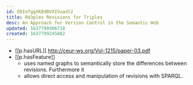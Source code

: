 ```yaml
---
id: O9IofggXK0dBVXIVuadt2
title: R43ples Revisions for Triples
desc: An Approach for Version Control in the Semantic Web
updated: 1637799306718
created: 1637799245082
---
```




- [[p.hasURL]] http://ceur-ws.org/Vol-1215/paper-03.pdf
- [[p.hasFeature]]
  - uses named graphs to semantically store the differences between revisions. Furthermore it
  -  allows direct access and manipulation of revisions with SPARQL. 
